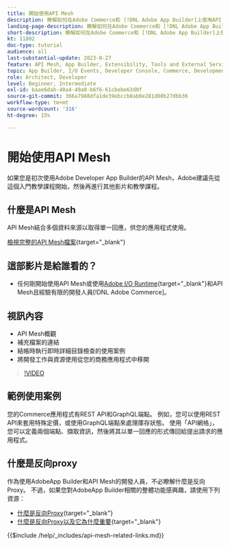 ```yaml
---
title: 開始使用API Mesh
description: 瞭解如何在Adobe Commerce和 [!DNL Adobe App Builder]上使用API Mesh。 了解如何安裝 Adobe App Builder、處理專案、建立 GraphQL 反向 Proxy 等。
landing-page-description: 瞭解如何在Adobe Commerce和 [!DNL Adobe App Builder]上使用API Mesh。 了解如何安裝 Adobe IO、處理專案、建立 GraphQL 反向 Proxy 等。
short-description: 瞭解如何在Adobe Commerce和 [!DNL Adobe App Builder]上使用API Mesh。 了解如何安裝 Adobe IO、處理專案、建立 GraphQL 反向 Proxy 等。
kt: 11802
doc-type: tutorial
audience: all
last-substantial-update: 2023-8-27
feature: API Mesh, App Builder, Extensibility, Tools and External Services, Backend Development
topic: App Builder, I/O Events, Developer Console, Commerce, Development, Integrations
role: Architect, Developer
level: Beginner, Intermediate
exl-id: baae6dab-48a4-49a0-b6f6-61cbebe63d0f
source-git-commit: 366a7988dfa1de39ebccb8ab0e281d80b27dbb36
workflow-type: tm+mt
source-wordcount: '316'
ht-degree: 15%

---
```


# 開始使用API Mesh

如果您是初次使用Adobe Developer App Builder的API Mesh，Adobe建議先從這個入門教學課程開始，然後再進行其他影片和教學課程。

## 什麼是API Mesh

API Mesh結合多個資料來源以取得單一回應，供您的應用程式使用。

[檢視完整的API Mesh檔案](https://developer.adobe.com/graphql-mesh-gateway/gateway/overview/){target="_blank"}

## 這部影片是給誰看的？

* 任何剛開始使用API Mesh或使用[Adobe I/O Runtime](https://developer.adobe.com/runtime/docs/guides/overview/){target="_blank"}和API Mesh且經驗有限的開發人員[!DNL Adobe Commerce]。

## 視訊內容

* API Mesh概觀
* 補充檔案的連結
* 結帳時執行即時詳細目錄檢查的使用案例
* 將開發工作與資源使用從您的商務應用程式中移開

>[!VIDEO](https://video.tv.adobe.com/v/3417534?quality=12&learn=on)

## 範例使用案例

您的Commerce應用程式有REST API和GraphQL端點。 例如，您可以使用REST API來套用特殊定價，或使用GraphQL端點來處理庫存狀態。 使用「API網格」，您可以定義兩個端點、擷取資訊，然後將其以單一回應的形式傳回給提出請求的應用程式。

## 什麼是反向proxy

作為使用AdobeApp Builder和API Mesh的開發人員，不必瞭解什麼是反向Proxy。 不過，如果您對AdobeApp Builder相關的整體功能感興趣，請使用下列資源：

* [什麼是反向Proxy](https://www.imperva.com/learn/performance/reverse-proxy/){target="_blank"}
* [什麼是反向Proxy以及它為什麼重要](https://blog.hubspot.com/website/reverse-proxy){target="_blank"}

{{$include /help/_includes/api-mesh-related-links.md}}
